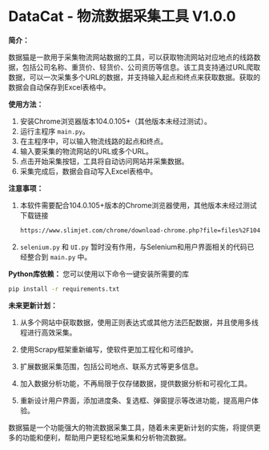 # DataCat - 物流数据采集工具 V1.0.0

**简介：**

数据猫是一款用于采集物流网站数据的工具，可以获取物流网站对应地点的线路数据，包括公司名称、重货价、轻货价、公司资历等信息。该工具支持通过URL爬取数据，可以一次采集多个URL的数据，并支持输入起点和终点来获取数据。获取的数据会自动保存到Excel表格中。

**使用方法：**

1. 安装Chrome浏览器版本104.0.105+（其他版本未经过测试）。
2. 运行主程序 `main.py`。
3. 在主程序中，可以输入物流线路的起点和终点。
4. 输入要采集的物流网站的URL或多个URL。
5. 点击开始采集按钮，工具将自动访问网站并采集数据。
6. 采集完成后，数据会自动写入Excel表格中。

**注意事项：**

1. 本软件需要配合104.0.105+版本的Chrome浏览器使用，其他版本未经过测试
   下载链接
   ```bash
   https://www.slimjet.com/chrome/download-chrome.php?file=files%2F104.0.5112.102%2FChromeStandaloneSetup.exe
   ```
3. `selenium.py` 和 `UI.py` 暂时没有作用，与Selenium和用户界面相关的代码已经整合到 `main.py` 中。
   
**Python库依赖：**
您可以使用以下命令一键安装所需要的库
```bash
pip install -r requirements.txt
```

**未来更新计划：**

1. 从多个网站中获取数据，使用正则表达式或其他方法匹配数据，并且使用多线程进行高效采集。

2. 使用Scrapy框架重新编写，使软件更加工程化和可维护。

3. 扩展数据采集范围，包括公司地点、联系方式等更多信息。

4. 加入数据分析功能，不再局限于仅存储数据，提供数据分析和可视化工具。

5. 重新设计用户界面，添加进度条、复选框、弹窗提示等改进功能，提高用户体验。

数据猫是一个功能强大的物流数据采集工具，随着未来更新计划的实施，将提供更多的功能和便利，帮助用户更轻松地采集和分析物流数据。
